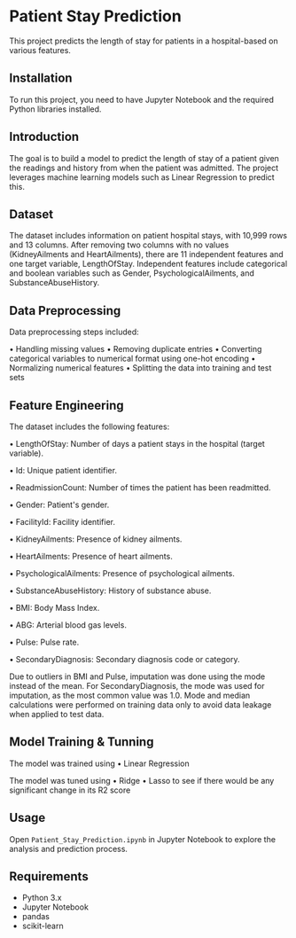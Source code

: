 # Patient Stay Prediction

This project predicts the length of stay for patients in a hospital-based
 on various features. 

## Installation

To run this project, you need to have Jupyter Notebook and the required Python libraries installed.

## Introduction
The goal is to build a model to predict the length of stay of a patient given the readings and history from when the patient was admitted. The project leverages machine learning models such as Linear Regression to predict this.

## Dataset
The dataset includes information on patient hospital stays, with 10,999 rows and 13 columns. After removing two columns with no values (KidneyAilments and HeartAilments), there are 11 independent features and one target variable, LengthOfStay. Independent features include categorical and boolean variables such as Gender, PsychologicalAilments, and SubstanceAbuseHistory.

## Data Preprocessing

Data preprocessing steps included:

•	Handling missing values
•	Removing duplicate entries
•	Converting categorical variables to numerical format using one-hot encoding
•	Normalizing numerical features
•	Splitting the data into training and test sets


## Feature Engineering

The dataset includes the following features:

•	LengthOfStay: Number of days a patient stays in the hospital (target variable).

•	Id: Unique patient identifier.

•	ReadmissionCount: Number of times the patient has been readmitted.

•	Gender: Patient's gender.

•	FacilityId: Facility identifier.

•	KidneyAilments: Presence of kidney ailments.

•	HeartAilments: Presence of heart ailments.

•	PsychologicalAilments: Presence of psychological ailments.

•	SubstanceAbuseHistory: History of substance abuse.

•	BMI: Body Mass Index.

•	ABG: Arterial blood gas levels.

•	Pulse: Pulse rate.

•	SecondaryDiagnosis: Secondary diagnosis code or category.

Due to outliers in BMI and Pulse, imputation was done using the mode instead of the mean. 
For SecondaryDiagnosis, the mode was used for imputation, as the most common value was 1.0. Mode and median calculations were performed on training data only to avoid data leakage when applied to test data.

## Model Training & Tunning 

The model was trained using 
•	Linear Regression

The model was tuned using
•	Ridge
•	Lasso
to see if there would be any significant change in its R2 score

## Usage

Open `Patient_Stay_Prediction.ipynb` in Jupyter Notebook to explore the analysis and prediction process.

## Requirements

- Python 3.x
- Jupyter Notebook
- pandas
- scikit-learn

